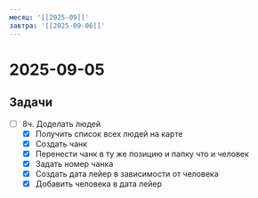```yaml
---
месяц: '[[2025-09]]'
завтра: '[[2025-09-06]]'
---
```


# 2025-09-05

## Задачи

 - [ ] 8ч. Доделать людей
	 - [x] Получить список всех людей на карте
	 - [x] Создать чанк
	 - [x] Перенести чанк в ту же позицию и папку что и человек
	 - [x] Задать номер чанка
	 - [x] Создать дата лейер в зависимости от человека
	 - [x] Добавить человека в дата лейер
